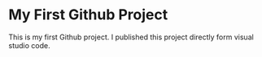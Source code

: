 # My First Github Project
This is my first Github project. I published this project directly form visual studio code.